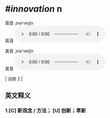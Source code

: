 # ***\#innovation*** n
英音 ˌɪnə'veɪʃn  
英音
<audio src="./media/innovation1_AAC.aac" controls="controls"></audio>

美音 ˌɪnə'veɪʃn  
美音
<audio src="./media/innovation2_AAC.aac" controls="controls"></audio>



| 词频 2 |  

英文释义
---
### 1.**[C] 新观念 / 方法； [U] 创新；革新**  


